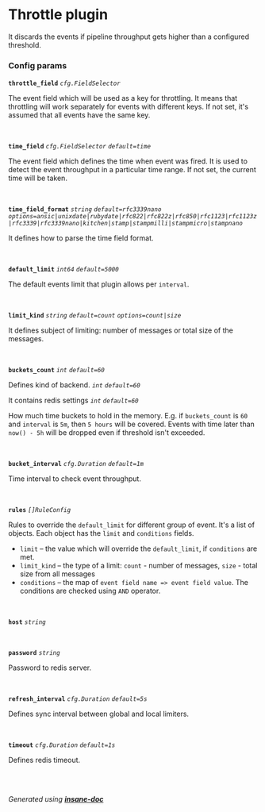 # Throttle plugin
It discards the events if pipeline throughput gets higher than a configured threshold.

### Config params
**`throttle_field`** *`cfg.FieldSelector`* 

The event field which will be used as a key for throttling.
It means that throttling will work separately for events with different keys.
If not set, it's assumed that all events have the same key.

<br>

**`time_field`** *`cfg.FieldSelector`* *`default=time`* 

The event field which defines the time when event was fired.
It is used to detect the event throughput in a particular time range.
If not set, the current time will be taken.

<br>

**`time_field_format`** *`string`* *`default=rfc3339nano`* *`options=ansic|unixdate|rubydate|rfc822|rfc822z|rfc850|rfc1123|rfc1123z|rfc3339|rfc3339nano|kitchen|stamp|stampmilli|stampmicro|stampnano`* 

It defines how to parse the time field format.

<br>

**`default_limit`** *`int64`* *`default=5000`* 

The default events limit that plugin allows per `interval`.

<br>

**`limit_kind`** *`string`* *`default=count`* *`options=count|size`* 

It defines subject of limiting: number of messages or total size of the messages.

<br>

**`buckets_count`** *`int`* *`default=60`* 

Defines kind of backend.
*`int`* *`default=60`* 

It contains redis settings
*`int`* *`default=60`* 

How much time buckets to hold in the memory. E.g. if `buckets_count` is `60` and `interval` is `5m`,
then `5 hours` will be covered. Events with time later than `now() - 5h` will be dropped even if threshold isn't exceeded.

<br>

**`bucket_interval`** *`cfg.Duration`* *`default=1m`* 

Time interval to check event throughput.

<br>

**`rules`** *`[]RuleConfig`* 

Rules to override the `default_limit` for different group of event. It's a list of objects.
Each object has the `limit` and `conditions` fields.
* `limit` – the value which will override the `default_limit`, if `conditions` are met.
* `limit_kind` – the type of a limit: `count` - number of messages, `size` - total size from all messages
* `conditions` – the map of `event field name => event field value`. The conditions are checked using `AND` operator.

<br>

**`host`** *`string`* 


<br>

**`password`** *`string`* 

Password to redis server.

<br>

**`refresh_interval`** *`cfg.Duration`* *`default=5s`* 

Defines sync interval between global and local limiters.

<br>

**`timeout`** *`cfg.Duration`* *`default=1s`* 

Defines redis timeout.

<br>


<br>*Generated using [__insane-doc__](https://github.com/vitkovskii/insane-doc)*